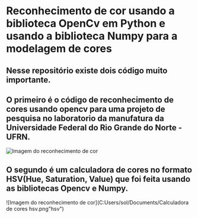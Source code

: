 # Reconhecimento de cor usando a biblioteca OpenCv em Python e usando a biblioteca Numpy para a modelagem de cores 

## Nesse repositório existe dois código muito importante. 

## O primeiro é o código de reconhecimento de cores usando opencv para uma projeto de pesquisa no laboratorio da manufatura da Universidade Federal do Rio Grande do Norte - UFRN.

![Imagem do reconhecimento de cor](C:Users/sol/Documents/reconhecimento.png"blue")

## O segundo é um calculadora de cores no formato HSV(Hue, Saturation, Value) que foi feita usando as bibliotecas Opencv e Numpy.

![Imagem do reconhecimento de cor](C:Users/sol/Documents/Calculadora de cores hsv.png"hsv")
